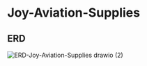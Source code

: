 # Joy-Aviation-Supplies
## ERD 

![ERD-Joy-Aviation-Supplies drawio (2)](https://github.com/user-attachments/assets/7d11d221-bb99-4649-9fd7-467c923198e0)
